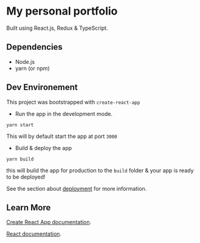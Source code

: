 # My personal portfolio

Built using React.js, Redux & TypeScript.

## Dependencies

- Node.js
- yarn (or npm)

## Dev Environement

This project was bootstrapped with `create-react-app`

- Run the app in the development mode.

```lang-none
yarn start
```

This will by default start the app at port `3000`

- Build & deploy the app

```lang-none
yarn build
```

this will build the app for production to the `build` folder & your app is ready to be deployed!

See the section about [deployment](https://facebook.github.io/create-react-app/docs/deployment) for more information.

## Learn More

[Create React App documentation](https://facebook.github.io/create-react-app/docs/getting-started).

[React documentation](https://reactjs.org/).
